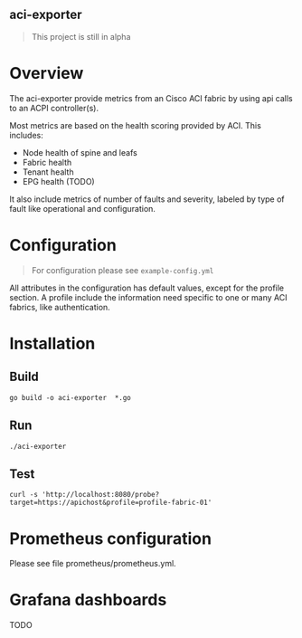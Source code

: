 aci-exporter
------------

> This project is still in alpha

# Overview
The aci-exporter provide metrics from an Cisco ACI fabric by using api calls to
an ACPI controller(s).

Most metrics are based on the health scoring provided by ACI. This includes:
- Node health of spine and leafs 
- Fabric health
- Tenant health
- EPG health (TODO)

It also include metrics of number of faults and severity, labeled by type of
fault like operational and configuration.

# Configuration

> For configuration please see `example-config.yml`

All attributes in the configuration has default values, except for the profile section.
A profile include the information need specific to one or many ACI fabrics, like authentication.


# Installation

## Build 
    go build -o aci-exporter  *.go

## Run
    ./aci-exporter 
    
## Test
    curl -s 'http://localhost:8080/probe?target=https://apichost&profile=profile-fabric-01'
    
# Prometheus configuration

Please see file prometheus/prometheus.yml.

# Grafana dashboards

TODO
